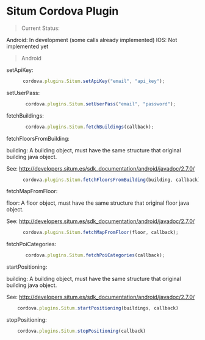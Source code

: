 Situm Cordova Plugin
======

> Current Status:

Android: In development (some calls already implemented)
IOS: Not implemented yet


> Android

setApiKey:

```javascript
      cordova.plugins.Situm.setApiKey("email", "api_key");
```

setUserPass:

```javascript
       cordova.plugins.Situm.setUserPass("email", "password");
```

fetchBuildings:

```javascript
       cordova.plugins.Situm.fetchBuildings(callback);
```

fetchFloorsFromBuilding:

  building: A building object, must have the same structure that original building java object.

  See: <a target="_blank" href="http://developers.situm.es/sdk_documentation/android/javadoc/2.7.0/">http://developers.situm.es/sdk_documentation/android/javadoc/2.7.0/</a>

```javascript
      cordova.plugins.Situm.fetchFloorsFromBuilding(building, callback);
```

fetchMapFromFloor:

  floor: A floor object, must have the same structure that original floor java object.

  See: <a target="_blank" href="http://developers.situm.es/sdk_documentation/android/javadoc/2.7.0/">http://developers.situm.es/sdk_documentation/android/javadoc/2.7.0/</a>

```javascript
      cordova.plugins.Situm.fetchMapFromFloor(floor, callback);
```

fetchPoiCategories:

```javascript
       cordova.plugins.Situm.fetchPoiCategories(callback);
```

startPositioning:

  building: A building object, must have the same structure that original building java object.

  See: <a target="_blank" href="http://developers.situm.es/sdk_documentation/android/javadoc/2.7.0/">http://developers.situm.es/sdk_documentation/android/javadoc/2.7.0/</a>

```javascript
    cordova.plugins.Situm.startPositioning(buildings, callback)
```
stopPositioning:

```javascript
    cordova.plugins.Situm.stopPositioning(callback)
```
